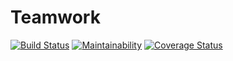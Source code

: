 # Teamwork

[![Build Status](https://travis-ci.com/alatos2/teamwork.svg?branch=develop)](https://travis-ci.com/alatos2/teamwork) [![Maintainability](https://api.codeclimate.com/v1/badges/cb63e295b1e23b3e7fc2/maintainability)](https://codeclimate.com/github/alatos2/teamwork/maintainability) [![Coverage Status](https://coveralls.io/repos/github/alatos2/teamwork/badge.svg?branch=develop)](https://coveralls.io/github/alatos2/teamwork?branch=develop)
